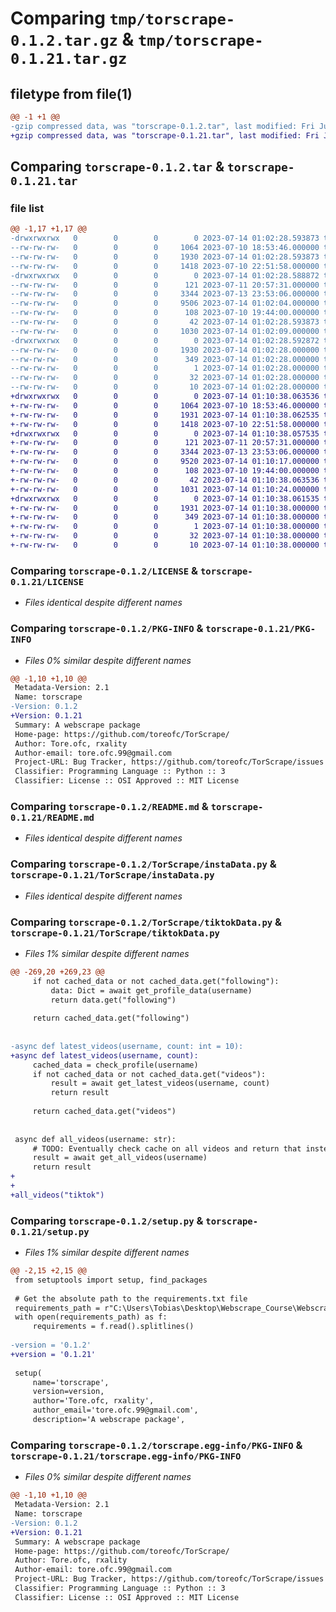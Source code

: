 # Comparing `tmp/torscrape-0.1.2.tar.gz` & `tmp/torscrape-0.1.21.tar.gz`

## filetype from file(1)

```diff
@@ -1 +1 @@
-gzip compressed data, was "torscrape-0.1.2.tar", last modified: Fri Jul 14 01:02:28 2023, max compression
+gzip compressed data, was "torscrape-0.1.21.tar", last modified: Fri Jul 14 01:10:38 2023, max compression
```

## Comparing `torscrape-0.1.2.tar` & `torscrape-0.1.21.tar`

### file list

```diff
@@ -1,17 +1,17 @@
-drwxrwxrwx   0        0        0        0 2023-07-14 01:02:28.593873 torscrape-0.1.2/
--rw-rw-rw-   0        0        0     1064 2023-07-10 18:53:46.000000 torscrape-0.1.2/LICENSE
--rw-rw-rw-   0        0        0     1930 2023-07-14 01:02:28.593873 torscrape-0.1.2/PKG-INFO
--rw-rw-rw-   0        0        0     1418 2023-07-10 22:51:58.000000 torscrape-0.1.2/README.md
-drwxrwxrwx   0        0        0        0 2023-07-14 01:02:28.588872 torscrape-0.1.2/TorScrape/
--rw-rw-rw-   0        0        0      121 2023-07-11 20:57:31.000000 torscrape-0.1.2/TorScrape/__init__.py
--rw-rw-rw-   0        0        0     3344 2023-07-13 23:53:06.000000 torscrape-0.1.2/TorScrape/instaData.py
--rw-rw-rw-   0        0        0     9506 2023-07-14 01:02:04.000000 torscrape-0.1.2/TorScrape/tiktokData.py
--rw-rw-rw-   0        0        0      108 2023-07-10 19:44:00.000000 torscrape-0.1.2/pyproject.toml
--rw-rw-rw-   0        0        0       42 2023-07-14 01:02:28.593873 torscrape-0.1.2/setup.cfg
--rw-rw-rw-   0        0        0     1030 2023-07-14 01:02:09.000000 torscrape-0.1.2/setup.py
-drwxrwxrwx   0        0        0        0 2023-07-14 01:02:28.592872 torscrape-0.1.2/torscrape.egg-info/
--rw-rw-rw-   0        0        0     1930 2023-07-14 01:02:28.000000 torscrape-0.1.2/torscrape.egg-info/PKG-INFO
--rw-rw-rw-   0        0        0      349 2023-07-14 01:02:28.000000 torscrape-0.1.2/torscrape.egg-info/SOURCES.txt
--rw-rw-rw-   0        0        0        1 2023-07-14 01:02:28.000000 torscrape-0.1.2/torscrape.egg-info/dependency_links.txt
--rw-rw-rw-   0        0        0       32 2023-07-14 01:02:28.000000 torscrape-0.1.2/torscrape.egg-info/requires.txt
--rw-rw-rw-   0        0        0       10 2023-07-14 01:02:28.000000 torscrape-0.1.2/torscrape.egg-info/top_level.txt
+drwxrwxrwx   0        0        0        0 2023-07-14 01:10:38.063536 torscrape-0.1.21/
+-rw-rw-rw-   0        0        0     1064 2023-07-10 18:53:46.000000 torscrape-0.1.21/LICENSE
+-rw-rw-rw-   0        0        0     1931 2023-07-14 01:10:38.062535 torscrape-0.1.21/PKG-INFO
+-rw-rw-rw-   0        0        0     1418 2023-07-10 22:51:58.000000 torscrape-0.1.21/README.md
+drwxrwxrwx   0        0        0        0 2023-07-14 01:10:38.057535 torscrape-0.1.21/TorScrape/
+-rw-rw-rw-   0        0        0      121 2023-07-11 20:57:31.000000 torscrape-0.1.21/TorScrape/__init__.py
+-rw-rw-rw-   0        0        0     3344 2023-07-13 23:53:06.000000 torscrape-0.1.21/TorScrape/instaData.py
+-rw-rw-rw-   0        0        0     9520 2023-07-14 01:10:17.000000 torscrape-0.1.21/TorScrape/tiktokData.py
+-rw-rw-rw-   0        0        0      108 2023-07-10 19:44:00.000000 torscrape-0.1.21/pyproject.toml
+-rw-rw-rw-   0        0        0       42 2023-07-14 01:10:38.063536 torscrape-0.1.21/setup.cfg
+-rw-rw-rw-   0        0        0     1031 2023-07-14 01:10:24.000000 torscrape-0.1.21/setup.py
+drwxrwxrwx   0        0        0        0 2023-07-14 01:10:38.061535 torscrape-0.1.21/torscrape.egg-info/
+-rw-rw-rw-   0        0        0     1931 2023-07-14 01:10:38.000000 torscrape-0.1.21/torscrape.egg-info/PKG-INFO
+-rw-rw-rw-   0        0        0      349 2023-07-14 01:10:38.000000 torscrape-0.1.21/torscrape.egg-info/SOURCES.txt
+-rw-rw-rw-   0        0        0        1 2023-07-14 01:10:38.000000 torscrape-0.1.21/torscrape.egg-info/dependency_links.txt
+-rw-rw-rw-   0        0        0       32 2023-07-14 01:10:38.000000 torscrape-0.1.21/torscrape.egg-info/requires.txt
+-rw-rw-rw-   0        0        0       10 2023-07-14 01:10:38.000000 torscrape-0.1.21/torscrape.egg-info/top_level.txt
```

### Comparing `torscrape-0.1.2/LICENSE` & `torscrape-0.1.21/LICENSE`

 * *Files identical despite different names*

### Comparing `torscrape-0.1.2/PKG-INFO` & `torscrape-0.1.21/PKG-INFO`

 * *Files 0% similar despite different names*

```diff
@@ -1,10 +1,10 @@
 Metadata-Version: 2.1
 Name: torscrape
-Version: 0.1.2
+Version: 0.1.21
 Summary: A webscrape package
 Home-page: https://github.com/toreofc/TorScrape/
 Author: Tore.ofc, rxality
 Author-email: tore.ofc.99@gmail.com
 Project-URL: Bug Tracker, https://github.com/toreofc/TorScrape/issues
 Classifier: Programming Language :: Python :: 3
 Classifier: License :: OSI Approved :: MIT License
```

### Comparing `torscrape-0.1.2/README.md` & `torscrape-0.1.21/README.md`

 * *Files identical despite different names*

### Comparing `torscrape-0.1.2/TorScrape/instaData.py` & `torscrape-0.1.21/TorScrape/instaData.py`

 * *Files identical despite different names*

### Comparing `torscrape-0.1.2/TorScrape/tiktokData.py` & `torscrape-0.1.21/TorScrape/tiktokData.py`

 * *Files 1% similar despite different names*

```diff
@@ -269,20 +269,23 @@
     if not cached_data or not cached_data.get("following"):
         data: Dict = await get_profile_data(username)
         return data.get("following")
 
     return cached_data.get("following")
 
 
-async def latest_videos(username, count: int = 10):
+async def latest_videos(username, count):
     cached_data = check_profile(username)
     if not cached_data or not cached_data.get("videos"):
         result = await get_latest_videos(username, count)
         return result
 
     return cached_data.get("videos")
 
 
 async def all_videos(username: str):
     # TODO: Eventually check cache on all videos and return that instead of long running function
     result = await get_all_videos(username)
     return result
+
+
+all_videos("tiktok")
```

### Comparing `torscrape-0.1.2/setup.py` & `torscrape-0.1.21/setup.py`

 * *Files 1% similar despite different names*

```diff
@@ -2,15 +2,15 @@
 from setuptools import setup, find_packages
 
 # Get the absolute path to the requirements.txt file
 requirements_path = r"C:\Users\Tobias\Desktop\Webscrape_Course\Webscrape Course\requirements.txt"
 with open(requirements_path) as f:
     requirements = f.read().splitlines()
 
-version = '0.1.2'
+version = '0.1.21'
 
 setup(
     name='torscrape',
     version=version,
     author='Tore.ofc, rxality',
     author_email='tore.ofc.99@gmail.com',
     description='A webscrape package',
```

### Comparing `torscrape-0.1.2/torscrape.egg-info/PKG-INFO` & `torscrape-0.1.21/torscrape.egg-info/PKG-INFO`

 * *Files 0% similar despite different names*

```diff
@@ -1,10 +1,10 @@
 Metadata-Version: 2.1
 Name: torscrape
-Version: 0.1.2
+Version: 0.1.21
 Summary: A webscrape package
 Home-page: https://github.com/toreofc/TorScrape/
 Author: Tore.ofc, rxality
 Author-email: tore.ofc.99@gmail.com
 Project-URL: Bug Tracker, https://github.com/toreofc/TorScrape/issues
 Classifier: Programming Language :: Python :: 3
 Classifier: License :: OSI Approved :: MIT License
```

